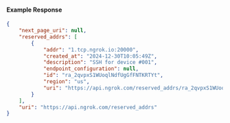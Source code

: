 <!-- Code generated for API Clients. DO NOT EDIT. -->

#### Example Response

```json
{
	"next_page_uri": null,
	"reserved_addrs": [
		{
			"addr": "1.tcp.ngrok.io:20000",
			"created_at": "2024-12-30T10:05:49Z",
			"description": "SSH for device #001",
			"endpoint_configuration": null,
			"id": "ra_2qvpxS1WUoqlNdfUgGfFNTKRTYt",
			"region": "us",
			"uri": "https://api.ngrok.com/reserved_addrs/ra_2qvpxS1WUoqlNdfUgGfFNTKRTYt"
		}
	],
	"uri": "https://api.ngrok.com/reserved_addrs"
}
```
